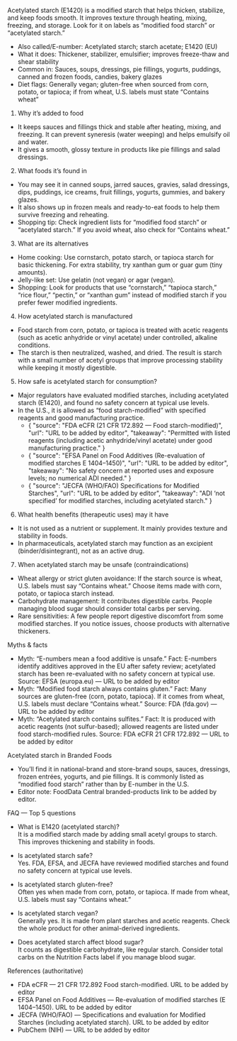 Acetylated starch (E1420) is a modified starch that helps thicken, stabilize, and keep foods smooth. It improves texture through heating, mixing, freezing, and storage. Look for it on labels as “modified food starch” or “acetylated starch.”

<!--more-->

- Also called/E-number: Acetylated starch; starch acetate; E1420 (EU)
- What it does: Thickener, stabilizer, emulsifier; improves freeze-thaw and shear stability
- Common in: Sauces, soups, dressings, pie fillings, yogurts, puddings, canned and frozen foods, candies, bakery glazes
- Diet flags: Generally vegan; gluten-free when sourced from corn, potato, or tapioca; if from wheat, U.S. labels must state “Contains wheat”

1) Why it’s added to food
- It keeps sauces and fillings thick and stable after heating, mixing, and freezing. It can prevent syneresis (water weeping) and helps emulsify oil and water.
- It gives a smooth, glossy texture in products like pie fillings and salad dressings.

2) What foods it’s found in
- You may see it in canned soups, jarred sauces, gravies, salad dressings, dips, puddings, ice creams, fruit fillings, yogurts, gummies, and bakery glazes.
- It also shows up in frozen meals and ready-to-eat foods to help them survive freezing and reheating.
- Shopping tip: Check ingredient lists for “modified food starch” or “acetylated starch.” If you avoid wheat, also check for “Contains wheat.”

3) What are its alternatives
- Home cooking: Use cornstarch, potato starch, or tapioca starch for basic thickening. For extra stability, try xanthan gum or guar gum (tiny amounts).
- Jelly-like set: Use gelatin (not vegan) or agar (vegan).
- Shopping: Look for products that use “cornstarch,” “tapioca starch,” “rice flour,” “pectin,” or “xanthan gum” instead of modified starch if you prefer fewer modified ingredients.

4) How acetylated starch is manufactured
- Food starch from corn, potato, or tapioca is treated with acetic reagents (such as acetic anhydride or vinyl acetate) under controlled, alkaline conditions.
- The starch is then neutralized, washed, and dried. The result is starch with a small number of acetyl groups that improve processing stability while keeping it mostly digestible.

5) How safe is acetylated starch for consumption?
- Major regulators have evaluated modified starches, including acetylated starch (E1420), and found no safety concern at typical use levels.
- In the U.S., it is allowed as “food starch-modified” with specified reagents and good manufacturing practice.
  - { "source": "FDA eCFR (21 CFR 172.892 — Food starch-modified)", "url": "URL to be added by editor", "takeaway": "Permitted with listed reagents (including acetic anhydride/vinyl acetate) under good manufacturing practice." }
  - { "source": "EFSA Panel on Food Additives (Re-evaluation of modified starches E 1404–1450)", "url": "URL to be added by editor", "takeaway": "No safety concern at reported uses and exposure levels; no numerical ADI needed." }
  - { "source": "JECFA (WHO/FAO) Specifications for Modified Starches", "url": "URL to be added by editor", "takeaway": "ADI ‘not specified’ for modified starches, including acetylated starch." }

6) What health benefits (therapeutic uses) may it have
- It is not used as a nutrient or supplement. It mainly provides texture and stability in foods.
- In pharmaceuticals, acetylated starch may function as an excipient (binder/disintegrant), not as an active drug.

7) When acetylated starch may be unsafe (contraindications)
- Wheat allergy or strict gluten avoidance: If the starch source is wheat, U.S. labels must say “Contains wheat.” Choose items made with corn, potato, or tapioca starch instead.
- Carbohydrate management: It contributes digestible carbs. People managing blood sugar should consider total carbs per serving.
- Rare sensitivities: A few people report digestive discomfort from some modified starches. If you notice issues, choose products with alternative thickeners.

Myths & facts
- Myth: “E-numbers mean a food additive is unsafe.” Fact: E-numbers identify additives approved in the EU after safety review; acetylated starch has been re-evaluated with no safety concern at typical use. Source: EFSA (europa.eu) — URL to be added by editor
- Myth: “Modified food starch always contains gluten.” Fact: Many sources are gluten-free (corn, potato, tapioca). If it comes from wheat, U.S. labels must declare “Contains wheat.” Source: FDA (fda.gov) — URL to be added by editor
- Myth: “Acetylated starch contains sulfites.” Fact: It is produced with acetic reagents (not sulfur-based); allowed reagents are listed under food starch-modified rules. Source: FDA eCFR 21 CFR 172.892 — URL to be added by editor

Acetylated starch in Branded Foods
- You’ll find it in national-brand and store-brand soups, sauces, dressings, frozen entrées, yogurts, and pie fillings. It is commonly listed as “modified food starch” rather than by E-number in the U.S.
- Editor note: FoodData Central branded-products link to be added by editor.

FAQ — Top 5 questions
- What is E1420 (acetylated starch)?  
It is a modified starch made by adding small acetyl groups to starch. This improves thickening and stability in foods.

- Is acetylated starch safe?  
Yes. FDA, EFSA, and JECFA have reviewed modified starches and found no safety concern at typical use levels.

- Is acetylated starch gluten-free?  
Often yes when made from corn, potato, or tapioca. If made from wheat, U.S. labels must say “Contains wheat.”

- Is acetylated starch vegan?  
Generally yes. It is made from plant starches and acetic reagents. Check the whole product for other animal-derived ingredients.

- Does acetylated starch affect blood sugar?  
It counts as digestible carbohydrate, like regular starch. Consider total carbs on the Nutrition Facts label if you manage blood sugar.

References (authoritative)
- FDA eCFR — 21 CFR 172.892 Food starch-modified. URL to be added by editor
- EFSA Panel on Food Additives — Re-evaluation of modified starches (E 1404–1450). URL to be added by editor
- JECFA (WHO/FAO) — Specifications and evaluation for Modified Starches (including acetylated starch). URL to be added by editor
- PubChem (NIH) — URL to be added by editor
